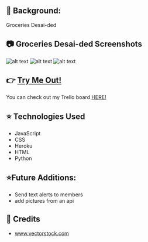 ## :notebook: Background:
Groceries Desai-ded 

## :camera: Groceries Desai-ded Screenshots
![alt text](./images/grocery1.png)
![alt text](./images/grocery2.png)
![alt text](./images/grocery3.png)



## :point_right: [Try Me Out!](https://groceriesdesaided.herokuapp.com/)
You can check out my Trello board [HERE!](https://trello.com/b/J7TzgDSw/groceries-desai-ded)

## :star: Technologies Used
- JavaScript
- CSS
- Heroku
- HTML
- Python

## :star:Future Additions:
- Send text alerts to members
- add pictures from an api

## :green_heart: Credits
- www.vectorstock.com